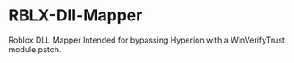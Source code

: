 # RBLX-Dll-Mapper
Roblox DLL Mapper Intended for bypassing Hyperion with a WinVerifyTrust module patch.

